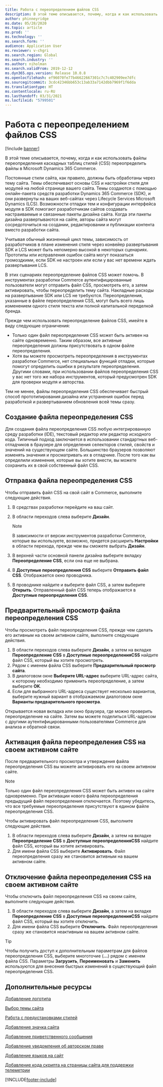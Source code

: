 ```yaml
---
title: Работа с переопределением файлов CSS
description: В этой теме описывается, почему, когда и как использовать файлы переопределения каскадных таблиц стилей (CSS) переопределить файлы в Microsoft Dynamics 365 Commerce.
author: phinneyridge
ms.date: 05/28/2020
ms.topic: article
ms.prod: ''
ms.technology: ''
ms.search.form: ''
audience: Application User
ms.reviewer: v-chgri
ms.search.region: Global
ms.search.industry: ''
ms.author: niholman
ms.search.validFrom: 2019-12-12
ms.dyn365.ops.version: Release 10.0.8
ms.openlocfilehash: ef96070fe77b46622667301c7c7c402909ee7dfc
ms.sourcegitcommit: 3cdc42346bb653c13ab33a7142dbb7969f1f6dda
ms.translationtype: HT
ms.contentlocale: ru-RU
ms.lasthandoff: 03/31/2021
ms.locfileid: "5799501"
---
```

# <a name="work-with-css-override-files"></a>Работа с переопределением файлов CSS

[!include [banner](includes/banner.md)]

В этой теме описывается, почему, когда и как использовать файлы переопределения каскадных таблиц стилей (CSS) переопределить файлы в Microsoft Dynamics 365 Commerce.

Постоянные стили сайта, как правило, должны быть обработаны через тему сайта. Темы обеспечивают основы CSS и настройки стиля для модулей на любой странице вашего сайта. Темы создаются с помощью онлайн-пакета средств разработки Dynamics 365 Commerce (SDK), и они развернуты на ваших веб-сайтах через Lifecycle Services Microsoft Dynamics (LCS). Возможности отладки тем и конфигурации интерфейса модуля в SDK помогают разработчикам сайтов создавать настраиваемые и связанные пакеты дизайна сайта. Когда эти пакеты дизайна развертываются на сайте, авторы сайта могут сосредоточиться на создании, редактировании и публикации контента вместо разработки сайта.

Учитывая обычный жизненный цикл темы, зависимость от разработчиков в плане изменения стиля через конвейер развертывания SDK и LCS может быть непомерно высокой в некоторых сценариях. Прототипы или исправления ошибок сайта могут показаться громоздкими, если SDK не настроен или если у вас нет времени ждать развертывания LCS.

В этих сценариях переопределение файлов CSS может помочь. В инструментах разработки Commerce аутентифицированные пользователи могут отправить файл CSS, просмотреть его, а затем активировать, чтобы переопределить тему сайта. Накладные расходы на развертывание SDK или LCS не требуются. Переопределения, указанные в файле переопределения CSS, могут быть всего лишь изменением одного стиля текста или полной капитальной переделкой бренда.

Прежде чем использовать переопределение файлов CSS, имейте в виду следующие ограничения:

- Только один файл переопределения CSS может быть активен на сайте одновременно. Таким образом, все активные переопределения должны присутствовать в одном файле переопределения.
- Хотя вы можете просмотреть переопределения в инструментах разработки Commerce, нет специальных функций отладки, которые помогут определить ошибки в результате переопределения. Другими словами, при использовании файлов переопределения CSS у вас нет того же набора инструментов, который предусмотрен SDK для проверки модуля и авторства.

Тем не менее, файлы переопределения CSS обеспечивает быстрый способ прототипирования дизайна или устранения ошибок перед разработкой и развертыванием обновления всей темы сразу.

## <a name="create-a-css-override-file"></a>Создание файла переопределения CSS

Для создания файла переопределения CSS любую интегрированную среду разработки (IDE), текстовый редактор или редактор исходного кода. Типичный подход заключается в использовании стандартных веб-отладчиков в браузере для определения селекторов стилей, свойств и значений на существующем сайте. Большинство браузеров позволяют изменять значения и просматривать их в отладчике. После того как вы определили изменения, которые вы хотите внести, вы можете сохранить их в свой собственный файл CSS.

## <a name="upload-a-css-override-file"></a>Отправка файла переопределения CSS

Чтобы отправить файл CSS на свой сайт в Commerce, выполните следующие действия.

1. В средствах разработки перейдите на ваш сайт.
1. В области переходов слева выберите **Дизайн**.

    > [!NOTE]
    > В зависимости от версии инструментов разработки Commerce, которые вы используете, возможно, придется расширить **Настройки** в области перехода, прежде чем вы сможете выбрать **Дизайн**.

1. В верхней части основной панели дизайна выберите вкладку **Переопределение CSS**, если она еще не выбрана.
1. В **Доступные переопределения CSS** выберите **Отправить файл CSS**. Отображается окно проводника.
1. В проводнике найдите и выберите файл CSS, а затем выберите **Открыть**. Отправленный файл CSS теперь отображается в **Доступные переопределения CSS**.

## <a name="preview-a-css-override-file"></a>Предварительный просмотр файла переопределения CSS

Чтобы просмотреть файл переопределения CSS, прежде чем сделать его активным на своем активном сайте, выполните следующие действия.

1. В области переходов слева выберите **Дизайн**, а затем на вкладке **Переопределение CSS** в **Доступные переопределенияCSS** найдите файл CSS, который вы хотите просмотреть.
1. Рядом с именем файла CSS выберите **Предварительный просмотр сайта**.
1. В диалоговом окне **Выберите URL-адрес** выберите URL-адрес сайта, к которому необходимо применить переопределение, а затем выберите **OK**.
1. Если для выбранного URL-адреса существует несколько вариантов, выберите нужный вариант в отображаемом диалоговом окне **Варианты предварительного просмотра**.

Открывается новая вкладка или окно браузера, где можно проверить переопределение на сайте. Затем вы можете поделиться URL-адресом с другими аутентифицированными пользователями Commerce для анализа и обратной связи.

## <a name="activate-a-css-override-file-on-your-live-site"></a>Активация файла переопределения CSS на своем активном сайте

После предварительного просмотра и утверждения файла переопределения CSS вы можете активировать его на своем активном сайте.

> [!NOTE]
> Только один файл переопределения CSS может быть активен на сайте одновременно. При активации нового файла переопределения предыдущий файл переопределения отключается. Поэтому убедитесь, что все требуемые переопределения присутствуют в едином файле переопределения CSS.

Чтобы активировать файл переопределения CSS, выполните следующие действия.

1. В области переходов слева выберите **Дизайн**, а затем на вкладке **Переопределение CSS** в **Доступные переопределенияCSS** найдите файл CSS, который вы хотите активировать.
1. Для имени файла CSS выберите **Активировать**. Файл переопределения сразу же становится активным на вашем активном сайте.

## <a name="deactivate-a-css-override-file-on-your-live-site"></a>Отключение файла переопределения CSS на своем активном сайте

Чтобы отключить файл переопределения CSS на своем сайте, выполните следующие действия.

1. В области переходов слева выберите **Дизайн**, а затем на вкладке **Переопределение CSS** в **Доступные переопределенияCSS** найдите файл CSS, который вы хотите отключить.
1. Для имени файла CSS выберите **Отключить**. Файл переопределения сразу же становится неактивным на вашем активном сайте.

> [!TIP]
> Чтобы получить доступ к дополнительным параметрам для файлов переопределения CSS, выберите многоточие (**...**) рядом с именем файла CSS. Параметры **Загрузить**, **Переименовать** и **Заменить** используются для внесения быстрых изменений в существующий файл переопределения CSS.

## <a name="additional-resources"></a>Дополнительные ресурсы

[Добавление логотипа](add-logo.md)

[Выбор темы сайта](select-site-theme.md)

[Работа с предустановками стилей](style-presets.md)

[Добавление значка сайта](add-favicon.md)

[Добавление приветственного сообщения](add-welcome-message.md)

[Добавление уведомления об авторском праве](add-copyright-notice.md)

[Добавление языков на сайт](add-languages-to-site.md)

[Добавление кода скрипта на страницы сайта для поддержки телеметрии](add-telemetry.md)


[!INCLUDE[footer-include](../includes/footer-banner.md)]
